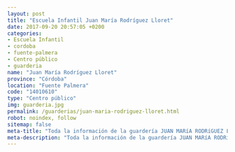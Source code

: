 ```yaml
---
layout: post
title: "Escuela Infantil Juan María Rodríguez Lloret"
date: 2017-09-20 20:57:05 +0200
categories:
- Escuela Infantil
- cordoba
- fuente-palmera
- Centro público
- guarderia
name: "Juan María Rodríguez Lloret"
province: "Córdoba"
location: "Fuente Palmera"
code: "14010610"
type: "Centro público"
img: guarderia.jpg
permalink: /guarderias/juan-maria-rodriguez-lloret.html
robot: noindex, follow
sitemap: false
meta-title: "Toda la información de la guardería JUAN MARíA RODRíGUEZ LLORET"
meta-description: "Toda la información de la guardería JUAN MARíA RODRíGUEZ LLORET"
---
```

